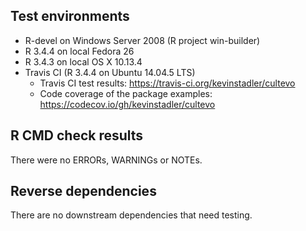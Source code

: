 ## Test environments

* R-devel on Windows Server 2008 (R project win-builder)
* R 3.4.4 on local Fedora 26
* R 3.4.3 on local OS X 10.13.4
* Travis CI (R 3.4.4 on Ubuntu 14.04.5 LTS)
  - Travis CI test results: https://travis-ci.org/kevinstadler/cultevo
  - Code coverage of the package examples: https://codecov.io/gh/kevinstadler/cultevo

## R CMD check results

There were no ERRORs, WARNINGs or NOTEs.

## Reverse dependencies

There are no downstream dependencies that need testing.
